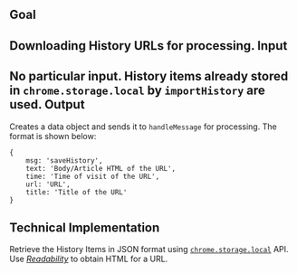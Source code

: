Goal
---
Downloading History URLs for processing.
Input
---
No particular input. History items already stored in ```chrome.storage.local``` by ```importHistory``` are used.
Output
---
Creates a data object and sends it to ```handleMessage``` for processing. The format is shown below: 
```
{
	msg: 'saveHistory',
	text: 'Body/Article HTML of the URL',
	time: 'Time of visit of the URL',
	url: 'URL',
	title: 'Title of the URL'
}
```

Technical Implementation
---
Retrieve the History Items in JSON format using [```chrome.storage.local```](https://developer.chrome.com/extensions/storage) API.
Use *[Readability](https://github.com/mozilla/readability)* to obtain HTML for a URL.
